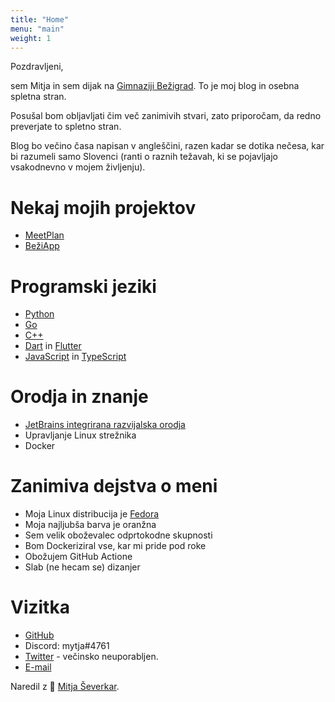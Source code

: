 ```yaml
---
title: "Home"
menu: "main"
weight: 1
---
```


Pozdravljeni,

sem Mitja in sem dijak na [Gimnaziji Bežigrad](https://gimb.org). To je moj blog in osebna spletna stran.

Posušal bom obljavljati čim več zanimivih stvari, zato priporočam, da redno preverjate to spletno stran.

Blog bo večino časa napisan v angleščini, razen kadar se dotika nečesa, kar bi razumeli samo Slovenci (ranti o raznih težavah, ki se pojavljajo vsakodnevno v mojem življenju).

# Nekaj mojih projektov
- [MeetPlan](https://meetplan.si)
- [BežiApp](https://beziapp.si)

# Programski jeziki
- [Python](https://www.python.org/)
- [Go](https://go.dev)
- [C++](https://en.cppreference.com/w/)
- [Dart](https://dart.dev/) in [Flutter](https://flutter.dev/)
- [JavaScript](https://en.wikipedia.org/wiki/JavaScript) in [TypeScript](https://www.typescriptlang.org/)

# Orodja in znanje
- [JetBrains integrirana razvijalska orodja](https://www.jetbrains.com/)
- Upravljanje Linux strežnika
- Docker

# Zanimiva dejstva o meni
- Moja Linux distribucija je [Fedora](https://getfedora.org/)
- Moja najljubša barva je oranžna
- Sem velik oboževalec odprtokodne skupnosti
- Bom Dockeriziral vse, kar mi pride pod roke
- Obožujem GitHub Actione
- Slab (ne hecam se) dizanjer

# Vizitka
- [GitHub](https://github.com/mytja)
- Discord: mytja#4761
- [Twitter](https://twitter.com/mytjadev) - večinsko neuporabljen.
- [E-mail](mailto:mytja@protonmail.com)

Naredil z 💟 [Mitja Ševerkar](https://severkar.eu).
